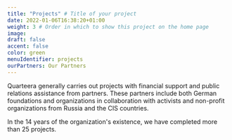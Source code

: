```yaml
---
title: "Projects" # Title of your project
date: 2022-01-06T16:38:20+01:00
weight: 3 # Order in which to show this project on the home page
image:
draft: false
accent: false
color: green
menuIdentifier: projects
ourPartners: Our Partners
---
```


Quarteera generally carries out projects with financial support and public relations assistance from partners. These partners include both German foundations and organizations in collaboration with activists and non-profit organizations from Russia and the CIS countries.

In the 14 years of the organization's existence, we have completed more than 25 projects.

